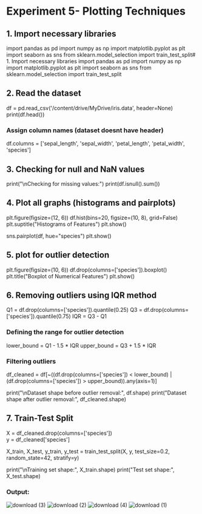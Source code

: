 
# Experiment 5- Plotting Techniques 
## 1. Import necessary libraries
import pandas as pd
import numpy as np
import matplotlib.pyplot as plt
import seaborn as sns
from sklearn.model_selection import train_test_split# 1. Import necessary libraries
import pandas as pd
import numpy as np
import matplotlib.pyplot as plt
import seaborn as sns
from sklearn.model_selection import train_test_split

## 2. Read the dataset 
df = pd.read_csv('/content/drive/MyDrive/iris.data', header=None)
print(df.head())

### Assign column names (dataset doesnt have header)
df.columns = ['sepal_length', 'sepal_width', 'petal_length', 'petal_width', 'species']

## 3. Checking for null and NaN values
print("\nChecking for missing values:")
print(df.isnull().sum())

## 4. Plot all graphs (histograms and pairplots)
plt.figure(figsize=(12, 6))
df.hist(bins=20, figsize=(10, 8), grid=False)
plt.suptitle("Histograms of Features")
plt.show()

sns.pairplot(df, hue="species")
plt.show()

## 5.  plot for outlier detection
plt.figure(figsize=(10, 6))
df.drop(columns=['species']).boxplot()
plt.title("Boxplot of Numerical Features")
plt.show()

## 6. Removing outliers using IQR method
Q1 = df.drop(columns=['species']).quantile(0.25)
Q3 = df.drop(columns=['species']).quantile(0.75)
IQR = Q3 - Q1

### Defining the range for outlier detection
lower_bound = Q1 - 1.5 * IQR
upper_bound = Q3 + 1.5 * IQR

### Filtering outliers
df_cleaned = df[~((df.drop(columns=['species']) < lower_bound) | (df.drop(columns=['species']) > upper_bound)).any(axis=1)]

print("\nDataset shape before outlier removal:", df.shape)
print("Dataset shape after outlier removal:", df_cleaned.shape)

## 7. Train-Test Split
X = df_cleaned.drop(columns=['species'])  
y = df_cleaned['species'] 

X_train, X_test, y_train, y_test = train_test_split(X, y, test_size=0.2, random_state=42, stratify=y)

print("\nTraining set shape:", X_train.shape)
print("Test set shape:", X_test.shape)
### Output:
![download (3)](https://github.com/user-attachments/assets/ef627e22-4232-42ef-88bf-3a639a4c9f48)
![download (2)](https://github.com/user-attachments/assets/66d2778a-74c4-440d-b85c-f2d9f126d432)
![download (4)](https://github.com/user-attachments/assets/40991187-dbfa-4870-a109-aa3febd98746)
![download (1)](https://github.com/user-attachments/assets/9737d699-6262-457c-a51a-256b4e8b1f06)
